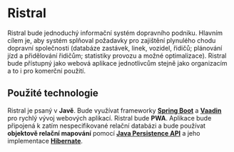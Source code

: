 # Ristral

Ristral bude jednoduchý informační systém dopravního podniku. Hlavním cílem je, aby systém splňoval požadavky pro 
zajištění plynulého chodu dopravní společnosti (databáze zastávek, linek, vozidel, řidičů; plánování jízd a přidělování
řidičům; statistiky provozu a možné optimalizace). Ristral bude přístupný jako webová aplikace jednotlivcům stejně jako
organizacím a to i pro komerční použití. 

## Použité technologie 

Ristral je psaný v **Javě**. Bude využívat frameworky **[Spring Boot](https://spring.io/projects/spring-boot)**
a **[Vaadin](https://vaadin.com/)** pro rychlý vývoj webových aplikací. Ristral bude
**PWA**. Aplikace bude připojená k zatím nespecifikované relační databázi a bude používat **objektově relační mapování**
pomocí **[Java Persistence API](https://cs.wikipedia.org/wiki/Java_Persistence_API)** a jeho implementace
**[Hibernate](https://cs.wikipedia.org/wiki/Hibernate)**.
